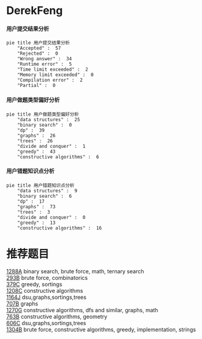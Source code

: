 # DerekFeng

<!-- tabs:start -->



#### **用户提交结果分析**

```mermaid
pie title 用户提交结果分析
    "Accepted" :  57
    "Rejected" :  0
    "Wrong answer" :  34
    "Runtime error" :  5
    "Time limit exceeded" :  2
    "Memory limit exceeded" :  0
    "Compilation error" :  2
    "Partial" :  0
```

#### **用户做题类型偏好分析**

```mermaid
pie title 用户做题类型偏好分析
    "data structures" :  25
    "binary search" :  0
    "dp" :  39
    "graphs" :  26
    "trees" :  26
    "divide and conquer" :  1
    "greedy" :  43
    "constructive algorithms" :  6
```
#### **用户错题知识点分析**

```mermaid
pie title 用户错题知识点分析
    "data structures" :  9
    "binary search" :  6
    "dp" :  17
    "graphs" :  73
    "trees" :  3
    "divide and conquer" :  0
    "greedy" :  13
    "constructive algorithms" :  16
```



<!-- tabs:end -->
# 推荐题目
[1288A](https://codeforces.com/contest/1288/problem/A)		binary search,
                        brute force,
                        math,
                        ternary search		  
[293B](https://codeforces.com/contest/293/problem/B)		brute force,
                        combinatorics		  
[379C](https://codeforces.com/contest/379/problem/C)		greedy,
                        sortings		  
[1208C](https://codeforces.com/contest/1208/problem/C)		constructive algorithms		  
[1164J](https://codeforces.com/contest/1164/problem/J)		dsu,graphs,sortings,trees		  
[707B](https://codeforces.com/contest/707/problem/B)		graphs		  
[1270G](https://codeforces.com/contest/1270/problem/G)		constructive algorithms,
                        dfs and similar,
                        graphs,
                        math		  
[763B](https://codeforces.com/contest/763/problem/B)		constructive algorithms,
                        geometry		  
[606C](https://codeforces.com/contest/606/problem/C)		dsu,graphs,sortings,trees		  
[1304B](https://codeforces.com/contest/1304/problem/B)		brute force,
                        constructive algorithms,
                        greedy,
                        implementation,
                        strings		  
